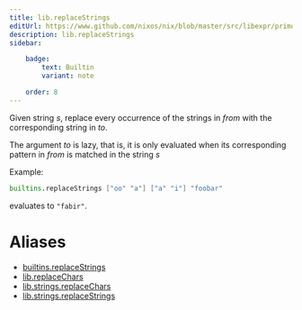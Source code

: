 ```yaml
---
title: lib.replaceStrings
editUrl: https://www.github.com/nixos/nix/blob/master/src/libexpr/primops.cc
description: lib.replaceStrings
sidebar:

    badge:
        text: Builtin
        variant: note

    order: 8
---
```


Given string *s*, replace every occurrence of the strings in *from*
with the corresponding string in *to*.

The argument *to* is lazy, that is, it is only evaluated when its corresponding pattern in *from* is matched in the string *s*

Example:

```nix
builtins.replaceStrings ["oo" "a"] ["a" "i"] "foobar"
```

evaluates to `"fabir"`.


# Aliases

- [builtins.replaceStrings](reference/builtins/builtins-replaceStrings)
- [lib.replaceChars](reference/lib/lib-replaceChars)
- [lib.strings.replaceChars](reference/lib/strings/lib-strings-replaceChars)
- [lib.strings.replaceStrings](reference/lib/strings/lib-strings-replaceStrings)



